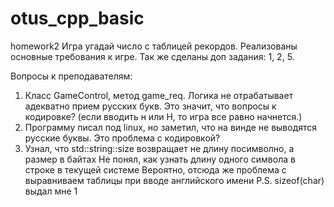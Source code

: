 # otus_cpp_basic
homework2
Игра угадай число с таблицей рекордов.
Реализованы основные требования к игре. Так же сделаны доп задания: 1, 2, 5.

Вопросы к преподавателям:
1. Класс GameControl, метод game_req.
    Логика не отрабатывает адекватно прием русских букв.
    Это значит, что вопросы к кодировке?
    (если вводить н или Н, то игра все равно начнется.)
2. Программу писал под linux, но заметил, что на винде не выводятся русские
    буквы. Это проблема с кодировкой?
3. Узнал, что std::string::size возвращает не длину посимволно, а размер в байтах
   Не понял, как узнать длину одного символа в строке в текущей системе
   Вероятно, отсюда же проблема с выравниваем таблицы при вводе английского имени
   P.S. sizeof(char) выдал мне 1